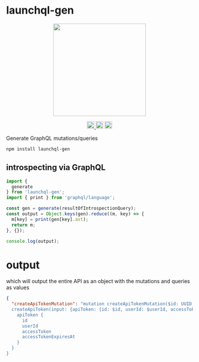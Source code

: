 # launchql-gen

<p align="center" width="100%">
  <img height="250" src="https://github.com/user-attachments/assets/d0456af5-b6e9-422e-a45d-2574d5be490f" />
</p>

<p align="center" width="100%">
  <a href="https://github.com/launchql/launchql/actions/workflows/run-tests.yaml">
    <img height="20" src="https://github.com/launchql/launchql/actions/workflows/run-tests.yaml/badge.svg" />
  </a>
   <a href="https://github.com/launchql/launchql/blob/main/LICENSE"><img height="20" src="https://img.shields.io/badge/license-MIT-blue.svg"/></a>
   <a href="https://www.npmjs.com/package/launchql-gen"><img height="20" src="https://img.shields.io/github/package-json/v/launchql/launchql?filename=packages%2Flaunchql-gen%2Fpackage.json"/></a>
</p>

Generate GraphQL mutations/queries

```sh
npm install launchql-gen
```

## introspecting via GraphQL

```js
import {
  generate
} from 'launchql-gen';
import { print } from 'graphql/language';

const gen = generate(resultOfIntrospectionQuery);
const output = Object.keys(gen).reduce((m, key) => {
  m[key] = print(gen[key].ast);
  return m;
}, {});

console.log(output);
```

# output

which will output the entire API as an object with the mutations and queries as values

```json
{
  "createApiTokenMutation": "mutation createApiTokenMutation($id: UUID, $userId: UUID!, $accessToken: String, $accessTokenExpiresAt: Datetime) {
  createApiToken(input: {apiToken: {id: $id, userId: $userId, accessToken: $accessToken, accessTokenExpiresAt: $accessTokenExpiresAt}}) {
    apiToken {
      id
      userId
      accessToken
      accessTokenExpiresAt
    }
  }
}
```
